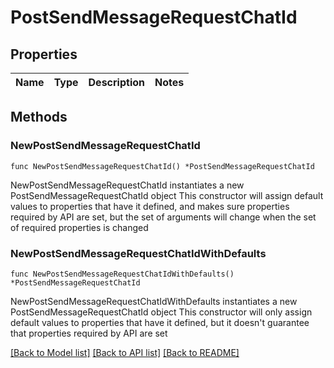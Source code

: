 # PostSendMessageRequestChatId

## Properties

Name | Type | Description | Notes
------------ | ------------- | ------------- | -------------

## Methods

### NewPostSendMessageRequestChatId

`func NewPostSendMessageRequestChatId() *PostSendMessageRequestChatId`

NewPostSendMessageRequestChatId instantiates a new PostSendMessageRequestChatId object
This constructor will assign default values to properties that have it defined,
and makes sure properties required by API are set, but the set of arguments
will change when the set of required properties is changed

### NewPostSendMessageRequestChatIdWithDefaults

`func NewPostSendMessageRequestChatIdWithDefaults() *PostSendMessageRequestChatId`

NewPostSendMessageRequestChatIdWithDefaults instantiates a new PostSendMessageRequestChatId object
This constructor will only assign default values to properties that have it defined,
but it doesn't guarantee that properties required by API are set


[[Back to Model list]](../README.md#documentation-for-models) [[Back to API list]](../README.md#documentation-for-api-endpoints) [[Back to README]](../README.md)



